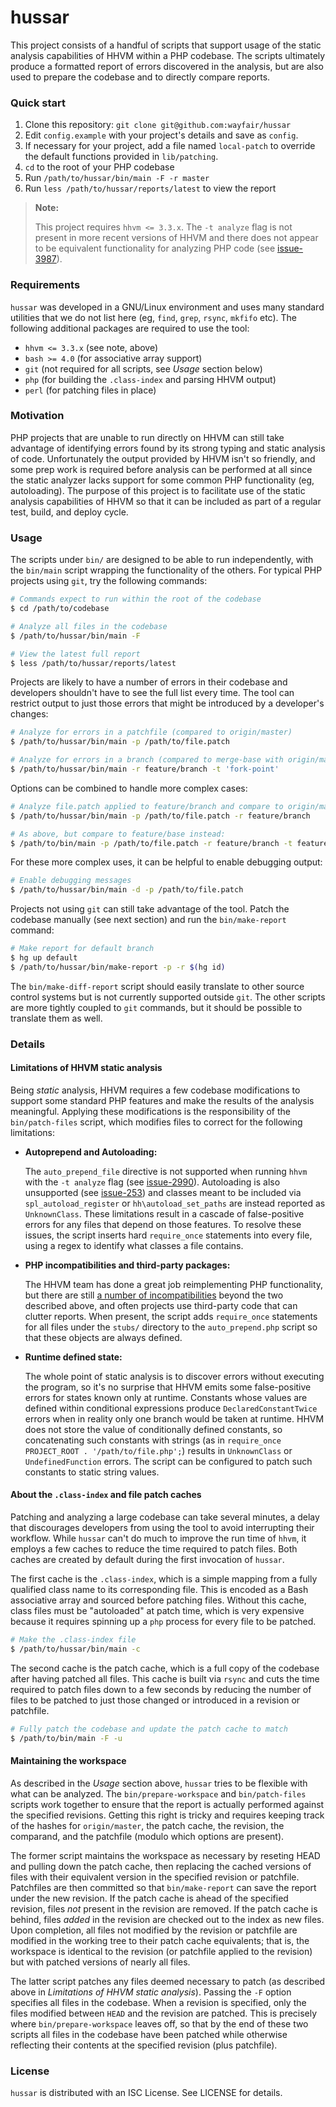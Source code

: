 # hussar

This project consists of a handful of scripts that support usage of the static
analysis capabilities of HHVM within a PHP codebase. The scripts ultimately
produce a formatted report of errors discovered in the analysis, but are also
used to prepare the codebase and to directly compare reports.


### Quick start

  1. Clone this repository: `git clone git@github.com:wayfair/hussar`
  2. Edit `config.example` with your project's details and save as `config`.
  3. If necessary for your project, add a file named `local-patch` to override
     the default functions provided in `lib/patching`.
  4. `cd` to the root of your PHP codebase
  5. Run `/path/to/hussar/bin/main -F -r master`
  6. Run `less /path/to/hussar/reports/latest` to view the report

  > **Note:**
  >
  > This project requires `hhvm <= 3.3.x`. The `-t analyze` flag is not present
  > in more recent versions of HHVM and there does not appear to be equivalent
  > functionality for analyzing PHP code (see [issue-3987][]).


### Requirements

`hussar` was developed in a GNU/Linux environment and uses many standard
utilities that we do not list here (eg, `find`, `grep`, `rsync`, `mkfifo` etc).
The following additional packages are required to use the tool:

   * `hhvm <= 3.3.x` (see note, above)
   * `bash >= 4.0` (for associative array support)
   * `git` (not required for all scripts, see *Usage* section below)
   * `php` (for building the `.class-index` and parsing HHVM output)
   * `perl` (for patching files in place)


### Motivation

PHP projects that are unable to run directly on HHVM can still take advantage of
identifying errors found by its strong typing and static analysis of code.
Unfortunately the output provided by HHVM isn't so friendly, and some prep work
is required before analysis can be performed at all since the static analyzer
lacks support for some common PHP functionality (eg, autoloading). The purpose
of this project is to facilitate use of the static analysis capabilities of HHVM
so that it can be included as part of a regular test, build, and deploy cycle.


### Usage

The scripts under `bin/` are designed to be able to run independently, with the
`bin/main` script wrapping the functionality of the others. For typical PHP
projects using `git`, try the following commands:

``` bash
# Commands expect to run within the root of the codebase
$ cd /path/to/codebase

# Analyze all files in the codebase
$ /path/to/hussar/bin/main -F

# View the latest full report
$ less /path/to/hussar/reports/latest
```

Projects are likely to have a number of errors in their codebase and developers
shouldn't have to see the full list every time. The tool can restrict output to
just those errors that might be introduced by a developer's changes:

``` bash
# Analyze for errors in a patchfile (compared to origin/master)
$ /path/to/hussar/bin/main -p /path/to/file.patch

# Analyze for errors in a branch (compared to merge-base with origin/master)
$ /path/to/hussar/bin/main -r feature/branch -t 'fork-point'
```

Options can be combined to handle more complex cases:

``` bash
# Analyze file.patch applied to feature/branch and compare to origin/master:
$ /path/to/hussar/bin/main -p /path/to/file.patch -r feature/branch

# As above, but compare to feature/base instead:
$ /path/to/bin/main -p /path/to/file.patch -r feature/branch -t feature/base
```

For these more complex uses, it can be helpful to enable debugging output:

``` bash
# Enable debugging messages
$ /path/to/hussar/bin/main -d -p /path/to/file.patch
```

Projects not using `git` can still take advantage of the tool. Patch the
codebase manually (see next section) and run the `bin/make-report` command:

``` bash
# Make report for default branch
$ hg up default
$ /path/to/hussar/bin/make-report -p -r $(hg id)
```

The `bin/make-diff-report` script should easily translate to other source
control systems but is not currently supported outside `git`. The other scripts
are more tightly coupled to `git` commands, but it should be possible to
translate them as well.


### Details

#### Limitations of HHVM static analysis

Being *static* analysis, HHVM requires a few codebase modifications to support
some standard PHP features and make the results of the analysis meaningful.
Applying these modifications is the responsibility of the `bin/patch-files`
script, which modifies files to correct for the following limitations:

   * **Autoprepend and Autoloading:**

     The `auto_prepend_file` directive is not supported when running `hhvm`
     with the `-t analyze` flag (see [issue-2990][]). Autoloading is also
     unsupported (see [issue-253][]) and classes meant to be included via
     `spl_autoload_register` or `hh\autoload_set_paths` are instead reported as
     `UnknownClass`. These limitations result in a cascade of false-positive
     errors for any files that depend on those features. To resolve these
     issues, the script inserts hard `require_once` statements into every file,
     using a regex to identify what classes a file contains.

   * **PHP incompatibilities and third-party packages:**

     The HHVM team has done a great job reimplementing PHP functionality, but
     there are still [a number of incompatibilities][incompatibilities] beyond
     the two described above, and often projects use third-party code that can
     clutter reports. When present, the script adds `require_once` statements
     for all files under the `stubs/` directory to the `auto_prepend.php` script
     so that these objects are always defined.

   * **Runtime defined state:**

     The whole point of static analysis is to discover errors without executing
     the program, so it's no surprise that HHVM emits some false-positive errors
     for states known only at runtime. Constants whose values are defined within
     conditional expressions produce `DeclaredConstantTwice` errors when in
     reality only one branch would be taken at runtime. HHVM does not store the
     value of conditionally defined constants, so concatenating such constants
     with strings (as in `require_once PROJECT_ROOT . '/path/to/file.php';`)
     results in `UnknownClass` or `UndefinedFunction` errors. The script can be
     configured to patch such constants to static string values.

[issue-3987]: https://github.com/facebook/hhvm/issues/3987
[issue-2990]: https://github.com/facebook/hhvm/issues/2990
[issue-253]: https://github.com/facebook/hhvm/issues/253
[incompatibilities]: https://github.com/facebook/hhvm/issues?q=is%3Aopen+is%3Aissue+label%3A%22php5+incompatibility%22

#### About the `.class-index` and file patch caches

Patching and analyzing a large codebase can take several minutes, a delay that
discourages developers from using the tool to avoid interrupting their workflow.
While `hussar` can't do much to improve the run time of `hhvm`, it employs a few
caches to reduce the time required to patch files. Both caches are created by
default during the first invocation of `hussar`.

The first cache is the `.class-index`, which is a simple mapping from a fully
qualified class name to its corresponding file. This is encoded as a Bash
associative array and sourced before patching files. Without this cache, class
files must be "autoloaded" at patch time, which is very expensive because it
requires spinning up a `php` process for every file to be patched.

``` bash
# Make the .class-index file
$ /path/to/hussar/bin/main -c
```

The second cache is the patch cache, which is a full copy of the codebase after
having patched all files. This cache is built via `rsync` and cuts the time
required to patch files down to a few seconds by reducing the number of files to
be patched to just those changed or introduced in a revision or patchfile.

``` bash
# Fully patch the codebase and update the patch cache to match
$ /path/to/bin/main -F -u
```

#### Maintaining the workspace

As described in the *Usage* section above, `hussar` tries to be flexible with
what can be analyzed. The `bin/prepare-workspace` and `bin/patch-files` scripts
work together to ensure that the report is actually performed against the
specified revisions. Getting this right is tricky and requires keeping track of
the hashes for `origin/master`, the patch cache, the revision, the comparand,
and the patchfile (modulo which options are present).

The former script maintains the workspace as necessary by reseting HEAD and
pulling down the patch cache, then replacing the cached versions of files with
their equivalent version in the specified revision or patchfile. Patchfiles are
then committed so that `bin/make-report` can save the report under the new
revision.  If the patch cache is ahead of the specified revision, files *not*
present in the revision are removed. If the patch cache is behind, files *added*
in the revision are checked out to the index as new files. Upon completion, all
files not modified by the revision or patchfile are modified in the working tree
to their patch cache equivalents; that is, the workspace is identical to the
revision (or patchfile applied to the revision) but with patched versions of
nearly all files.

The latter script patches any files deemed necessary to patch (as described
above in *Limitations of HHVM static analysis*). Passing the `-F` option
specifies all files in the codebase. When a revision is specified, only the
files modified between `HEAD` and the revision are patched. This is precisely
where `bin/prepare-workspace` leaves off, so that by the end of these two
scripts all files in the codebase have been patched while otherwise reflecting
their contents at the specified revision (plus patchfile).


### License

`hussar` is distributed with an ISC License. See LICENSE for details.
